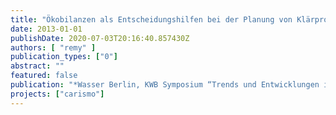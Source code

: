 ```yaml
---
title: "Ökobilanzen als Entscheidungshilfen bei der Planung von Klärprozessen"
date: 2013-01-01
publishDate: 2020-07-03T20:16:40.857430Z
authors: [ "remy" ]
publication_types: ["0"]
abstract: ""
featured: false
publication: "*Wasser Berlin, KWB Symposium “Trends und Entwicklungen in der Abwasserbehandlung”*"
projects: ["carismo"]
---
```



